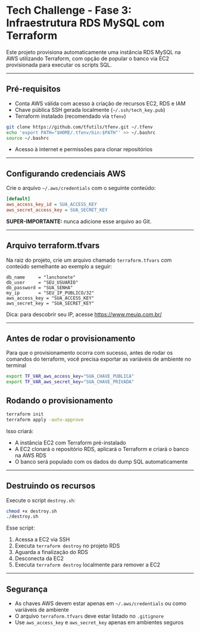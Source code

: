 # Tech Challenge - Fase 3: Infraestrutura RDS MySQL com Terraform

Este projeto provisiona automaticamente uma instância RDS MySQL na AWS utilizando Terraform, com opção de popular o banco via EC2 provisionada para executar os scripts SQL.

---

## Pré-requisitos

- Conta AWS válida com acesso à criação de recursos EC2, RDS e IAM
- Chave pública SSH gerada localmente (`~/.ssh/tech_key.pub`)
- Terraform instalado (recomendado via `tfenv`)
```bash
git clone https://github.com/tfutils/tfenv.git ~/.tfenv
echo 'export PATH="$HOME/.tfenv/bin:$PATH"' >> ~/.bashrc
source ~/.bashrc
```
- Acesso à internet e permissões para clonar repositórios

---

## Configurando credenciais AWS

Crie o arquivo `~/.aws/credentials` com o seguinte conteúdo:

```ini
[default]
aws_access_key_id = SUA_ACCESS_KEY
aws_secret_access_key = SUA_SECRET_KEY
```

**SUPER-IMPORTANTE:** nunca adicione esse arquivo ao Git.

---

## Arquivo terraform.tfvars

Na raiz do projeto, crie um arquivo chamado `terraform.tfvars` com conteúdo semelhante ao exemplo a seguir:

```hcl
db_name     = "lanchonete"
db_user     = "SEU_USUARIO"
db_password = "SUA_SENHA"
my_ip       = "SEU_IP_PUBLICO/32"
aws_access_key = "SUA_ACCESS_KEY"
aws_secret_key = "SUA_SECRET_KEY"
```

Dica: para descobrir seu IP, acesse https://www.meuip.com.br/

---

## Antes de rodar o provisionamento

Para que o provisionamento ocorra com sucesso, antes de rodar os comandos do terraform, você precisa exportar as variáveis de ambiente no terminal

```bash
export TF_VAR_aws_access_key="SUA_CHAVE_PUBLICA"
export TF_VAR_aws_secret_key="SUA_CHAVE_PRIVADA"
```

## Rodando o provisionamento

```bash
terraform init
terraform apply -auto-approve
```

Isso criará:
- A instância EC2 com Terraform pré-instalado
- A EC2 clonará o repositório RDS, aplicará o Terraform e criará o banco na AWS RDS
- O banco será populado com os dados do dump SQL automaticamente

---

## Destruindo os recursos

Execute o script `destroy.sh`:

```bash
chmod +x destroy.sh
./destroy.sh
```

Esse script:
1. Acessa a EC2 via SSH
2. Executa `terraform destroy` no projeto RDS
3. Aguarda a finalização do RDS
4. Desconecta da EC2
5. Executa `terraform destroy` localmente para remover a EC2

---

## Segurança

- As chaves AWS devem estar apenas em `~/.aws/credentials` ou como variáveis de ambiente
- O arquivo `terraform.tfvars` deve estar listado no `.gitignore`
- Use `aws_access_key` e `aws_secret_key` apenas em ambientes seguros
